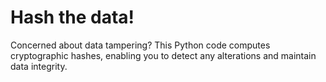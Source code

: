 # Hash the data!
 Concerned about data tampering? This Python code computes cryptographic hashes, enabling you to detect any alterations and maintain data integrity.

